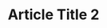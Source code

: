 ---
title: "Article Title 2"
slug: "article-title-2"
createdAt: "2020-01-02"
summary: "Lorem ipsum dolor sit, amet consectetur adipisicing elit. Numquam sed officiis eaque vitae necessitatibus quas."
heroImageUrl: "https://source.unsplash.com/random/1600x900"
heroImageAlt: "Random Image"
readingTime: 2
tags:
    - serverless
    - aws
---
